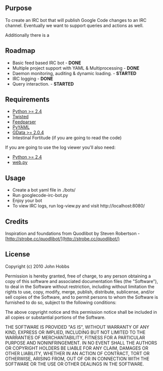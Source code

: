 ## Purpose

To create an IRC bot that will publish Google Code changes to an IRC channel. Eventually we want to support queries and actions as well.

Additionally there is a 

## Roadmap

  * Basic feed based IRC bot - **DONE**
  * Multiple project support with YAML & Multiprocessing - **DONE**
  * Daemon monitoring, auditing & dynamic loading. - __STARTED__
  * IRC logging - **DONE**
  * Query interaction. - __STARTED__

## Requirements

  * [Python >= 2.4](http://python.org/)
  * [Twisted](http://twistedmatrix.com/trac/)
  * [Feedparser](http://www.feedparser.org/)
  * [PyYAML](http://pyyaml.org/)
  * [GData >= 2.0.4](http://code.google.com/p/gdata-python-client/)
  * Intestinal Fortitude (if you are going to read the code)

  If you are going to use the log viewer you'll also need:

  * [Python >= 2.4](http://python.org/)
  * [web.py](http://www.webpy.org/)

## Usage

  * Create a bot yaml file in ./bots/
  * Run googlecode-irc-bot.py
  * Enjoy your bot
  * To view IRC logs, run log-view.py and visit http://localhost:8080/

## Credits

Inspiration and foundations from Quodlibot by Steven Robertson - [http://strobe.cc/quodlibot/](http://strobe.cc/quodlibot/)

## License

Copyright (c) 2010 John Hobbs

Permission is hereby granted, free of charge, to any person obtaining a copy
of this software and associated documentation files (the "Software"), to deal
in the Software without restriction, including without limitation the rights
to use, copy, modify, merge, publish, distribute, sublicense, and/or sell
copies of the Software, and to permit persons to whom the Software is
furnished to do so, subject to the following conditions:

The above copyright notice and this permission notice shall be included in
all copies or substantial portions of the Software.

THE SOFTWARE IS PROVIDED "AS IS", WITHOUT WARRANTY OF ANY KIND, EXPRESS OR
IMPLIED, INCLUDING BUT NOT LIMITED TO THE WARRANTIES OF MERCHANTABILITY,
FITNESS FOR A PARTICULAR PURPOSE AND NONINFRINGEMENT. IN NO EVENT SHALL THE
AUTHORS OR COPYRIGHT HOLDERS BE LIABLE FOR ANY CLAIM, DAMAGES OR OTHER
LIABILITY, WHETHER IN AN ACTION OF CONTRACT, TORT OR OTHERWISE, ARISING FROM,
OUT OF OR IN CONNECTION WITH THE SOFTWARE OR THE USE OR OTHER DEALINGS IN
THE SOFTWARE.